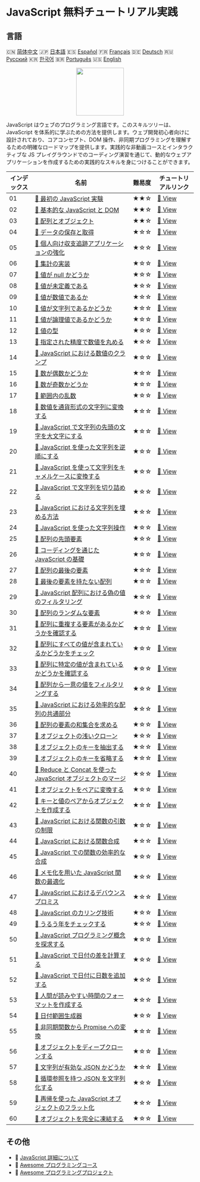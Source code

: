 # JavaScript 無料チュートリアル実践

## 言語

🇨🇳 [简体中文](README_zh.md) 🇯🇵 [日本語](README_ja.md) 🇪🇸 [Español](README_es.md) 🇫🇷 [Français](README_fr.md) 🇩🇪 [Deutsch](README_de.md) 🇷🇺 [Русский](README_ru.md) 🇰🇷 [한국어](README_ko.md) 🇧🇷 [Português](README_pt.md) 🇺🇸 [English](README.md) 

<div align="center">
<img width="128px" src="https://file.labex.io/path/ztG7iIXOkx2u.png">
</div>

JavaScript はウェブのプログラミング言語です。このスキルツリーは、JavaScript を体系的に学ぶための方法を提供します。ウェブ開発初心者向けに設計されており、コアコンセプト、DOM 操作、非同期プログラミングを理解するための明確なロードマップを提供します。実践的な非動画コースとインタラクティブな JS プレイグラウンドでのコーディング演習を通じて、動的なウェブアプリケーションを作成するための実践的なスキルを身につけることができます。

|   インデックス | 名前                                                                                                                                                             | 難易度   | チュートリアルリンク                                                                                        |
|----------------|------------------------------------------------------------------------------------------------------------------------------------------------------------------|----------|-------------------------------------------------------------------------------------------------------------|
|             01 | [📖 最初の JavaScript 実験](https://labex.io/ja/tutorials/your-first-javascript-lab-92948)                                                                       | ★★☆      | [🔗 View](https://labex.io/ja/tutorials/your-first-javascript-lab-92948)                                    |
|             02 | [📖 基本的な JavaScript と DOM](https://labex.io/ja/tutorials/javascript-basic-javascript-and-dom-290729)                                                        | ★★☆      | [🔗 View](https://labex.io/ja/tutorials/javascript-basic-javascript-and-dom-290729)                         |
|             03 | [📖 配列とオブジェクト](https://labex.io/ja/tutorials/javascript-arrays-and-objects-290728)                                                                      | ★★☆      | [🔗 View](https://labex.io/ja/tutorials/javascript-arrays-and-objects-290728)                               |
|             04 | [📖 データの保存と取得](https://labex.io/ja/tutorials/javascript-data-storage-and-retrieval-290730)                                                              | ★☆☆      | [🔗 View](https://labex.io/ja/tutorials/javascript-data-storage-and-retrieval-290730)                       |
|             05 | [📖 個人向け収支追跡アプリケーションの強化](https://labex.io/ja/tutorials/javascript-enhancing-personal-finance-tracker-290731)                                  | ★☆☆      | [🔗 View](https://labex.io/ja/tutorials/javascript-enhancing-personal-finance-tracker-290731)               |
|             06 | [📖 集計の実装](https://labex.io/ja/tutorials/javascript-implementing-the-summary-290732)                                                                        | ★☆☆      | [🔗 View](https://labex.io/ja/tutorials/javascript-implementing-the-summary-290732)                         |
|             07 | [📖 値が null かどうか](https://labex.io/ja/tutorials/javascript-value-is-null-28429)                                                                            | ★☆☆      | [🔗 View](https://labex.io/ja/tutorials/javascript-value-is-null-28429)                                     |
|             08 | [📖 値が未定義である](https://labex.io/ja/tutorials/javascript-value-is-undefined-28447)                                                                         | ★☆☆      | [🔗 View](https://labex.io/ja/tutorials/javascript-value-is-undefined-28447)                                |
|             09 | [📖 値が数値であるか](https://labex.io/ja/tutorials/javascript-value-is-number-28430)                                                                            | ★☆☆      | [🔗 View](https://labex.io/ja/tutorials/javascript-value-is-number-28430)                                   |
|             10 | [📖 値が文字列であるかどうか](https://labex.io/ja/tutorials/javascript-value-is-string-28444)                                                                    | ★☆☆      | [🔗 View](https://labex.io/ja/tutorials/javascript-value-is-string-28444)                                   |
|             11 | [📖 値が論理値であるかどうか](https://labex.io/ja/tutorials/javascript-value-is-boolean-28412)                                                                   | ★☆☆      | [🔗 View](https://labex.io/ja/tutorials/javascript-value-is-boolean-28412)                                  |
|             12 | [📖 値の型](https://labex.io/ja/tutorials/javascript-type-of-value-28673)                                                                                        | ★☆☆      | [🔗 View](https://labex.io/ja/tutorials/javascript-type-of-value-28673)                                     |
|             13 | [📖 指定された精度で数値を丸める](https://labex.io/ja/tutorials/round-number-to-given-precision-28605)                                                           | ★☆☆      | [🔗 View](https://labex.io/ja/tutorials/round-number-to-given-precision-28605)                              |
|             14 | [📖 JavaScript における数値のクランプ](https://labex.io/ja/tutorials/javascript-clamping-numbers-in-javascript-28196)                                            | ★☆☆      | [🔗 View](https://labex.io/ja/tutorials/javascript-clamping-numbers-in-javascript-28196)                    |
|             15 | [📖 数が偶数かどうか](https://labex.io/ja/tutorials/javascript-number-is-even-28419)                                                                             | ★☆☆      | [🔗 View](https://labex.io/ja/tutorials/javascript-number-is-even-28419)                                    |
|             16 | [📖 数が奇数かどうか](https://labex.io/ja/tutorials/javascript-number-is-odd-28433)                                                                              | ★☆☆      | [🔗 View](https://labex.io/ja/tutorials/javascript-number-is-odd-28433)                                     |
|             17 | [📖 範囲内の乱数](https://labex.io/ja/tutorials/javascript-random-number-in-range-28574)                                                                         | ★☆☆      | [🔗 View](https://labex.io/ja/tutorials/javascript-random-number-in-range-28574)                            |
|             18 | [📖 数値を通貨形式の文字列に変換する](https://labex.io/ja/tutorials/javascript-number-to-currency-string-28516)                                                  | ★☆☆      | [🔗 View](https://labex.io/ja/tutorials/javascript-number-to-currency-string-28516)                         |
|             19 | [📖 JavaScript で文字列の先頭の文字を大文字にする](https://labex.io/ja/tutorials/javascript-capitalize-first-letter-in-javascript-28188)                         | ★☆☆      | [🔗 View](https://labex.io/ja/tutorials/javascript-capitalize-first-letter-in-javascript-28188)             |
|             20 | [📖 JavaScript を使った文字列を逆順にする](https://labex.io/ja/tutorials/javascript-reverse-string-with-javascript-28600)                                        | ★☆☆      | [🔗 View](https://labex.io/ja/tutorials/javascript-reverse-string-with-javascript-28600)                    |
|             21 | [📖 JavaScript を使って文字列をキャメルケースに変換する](https://labex.io/ja/tutorials/javascript-convert-strings-to-camelcase-with-javascript-28648)            | ★☆☆      | [🔗 View](https://labex.io/ja/tutorials/javascript-convert-strings-to-camelcase-with-javascript-28648)      |
|             22 | [📖 JavaScript で文字列を切り詰める](https://labex.io/ja/tutorials/javascript-truncating-strings-in-javascript-28671)                                            | ★☆☆      | [🔗 View](https://labex.io/ja/tutorials/javascript-truncating-strings-in-javascript-28671)                  |
|             23 | [📖 JavaScript における文字列を埋める方法](https://labex.io/ja/tutorials/javascript-padding-strings-in-javascript-28537)                                         | ★☆☆      | [🔗 View](https://labex.io/ja/tutorials/javascript-padding-strings-in-javascript-28537)                     |
|             24 | [📖 JavaScript を使った文字列操作](https://labex.io/ja/tutorials/javascript-string-manipulation-with-javascript-28590)                                           | ★☆☆      | [🔗 View](https://labex.io/ja/tutorials/javascript-string-manipulation-with-javascript-28590)               |
|             25 | [📖 配列の先頭要素](https://labex.io/ja/tutorials/javascript-head-of-array-28145)                                                                                | ★☆☆      | [🔗 View](https://labex.io/ja/tutorials/javascript-head-of-array-28145)                                     |
|             26 | [📖 コーディングを通じた JavaScript の基礎](https://labex.io/ja/tutorials/javascript-javascript-fundamentals-through-coding-28156)                               | ★☆☆      | [🔗 View](https://labex.io/ja/tutorials/javascript-javascript-fundamentals-through-coding-28156)            |
|             27 | [📖 配列の最後の要素](https://labex.io/ja/tutorials/javascript-last-array-element-28463)                                                                         | ★☆☆      | [🔗 View](https://labex.io/ja/tutorials/javascript-last-array-element-28463)                                |
|             28 | [📖 最後の要素を持たない配列](https://labex.io/ja/tutorials/javascript-array-without-last-element-28163)                                                         | ★☆☆      | [🔗 View](https://labex.io/ja/tutorials/javascript-array-without-last-element-28163)                        |
|             29 | [📖 JavaScript 配列における偽の値のフィルタリング](https://labex.io/ja/tutorials/javascript-filtering-falsy-values-in-javascript-arrays-28204)                   | ★☆☆      | [🔗 View](https://labex.io/ja/tutorials/javascript-filtering-falsy-values-in-javascript-arrays-28204)       |
|             30 | [📖 配列のランダムな要素](https://labex.io/ja/tutorials/javascript-random-element-in-array-28153)                                                                | ★☆☆      | [🔗 View](https://labex.io/ja/tutorials/javascript-random-element-in-array-28153)                           |
|             31 | [📖 配列に重複する要素があるかどうかを確認する](https://labex.io/ja/tutorials/javascript-check-if-array-has-duplicates-28142)                                    | ★☆☆      | [🔗 View](https://labex.io/ja/tutorials/javascript-check-if-array-has-duplicates-28142)                     |
|             32 | [📖 配列にすべての値が含まれているかどうかをチェック](https://labex.io/ja/tutorials/javascript-check-if-array-includes-all-values-28146)                         | ★☆☆      | [🔗 View](https://labex.io/ja/tutorials/javascript-check-if-array-includes-all-values-28146)                |
|             33 | [📖 配列に特定の値が含まれているかどうかを確認する](https://labex.io/ja/tutorials/javascript-check-if-array-includes-any-values-28147)                           | ★☆☆      | [🔗 View](https://labex.io/ja/tutorials/javascript-check-if-array-includes-any-values-28147)                |
|             34 | [📖 配列から一意の値をフィルタリングする](https://labex.io/ja/tutorials/javascript-filter-unique-array-values-28299)                                             | ★☆☆      | [🔗 View](https://labex.io/ja/tutorials/javascript-filter-unique-array-values-28299)                        |
|             35 | [📖 JavaScript における効率的な配列の共通部分](https://labex.io/ja/tutorials/javascript-efficient-array-intersection-in-javascript-28148)                        | ★☆☆      | [🔗 View](https://labex.io/ja/tutorials/javascript-efficient-array-intersection-in-javascript-28148)        |
|             36 | [📖 配列の要素の和集合を求める](https://labex.io/ja/tutorials/javascript-find-union-of-elements-on-an-array-28161)                                               | ★☆☆      | [🔗 View](https://labex.io/ja/tutorials/javascript-find-union-of-elements-on-an-array-28161)                |
|             37 | [📖 オブジェクトの浅いクローン](https://labex.io/ja/tutorials/javascript-shallow-clone-object-28613)                                                             | ★☆☆      | [🔗 View](https://labex.io/ja/tutorials/javascript-shallow-clone-object-28613)                              |
|             38 | [📖 オブジェクトのキーを抽出する](https://labex.io/ja/tutorials/javascript-pick-object-keys-28544)                                                               | ★☆☆      | [🔗 View](https://labex.io/ja/tutorials/javascript-pick-object-keys-28544)                                  |
|             39 | [📖 オブジェクトのキーを省略する](https://labex.io/ja/tutorials/javascript-omit-object-keys-28529)                                                               | ★☆☆      | [🔗 View](https://labex.io/ja/tutorials/javascript-omit-object-keys-28529)                                  |
|             40 | [📖 Reduce と Concat を使った JavaScript オブジェクトのマージ](https://labex.io/ja/tutorials/javascript-merging-javascript-objects-with-reduce-and-concat-28495) | ★☆☆      | [🔗 View](https://labex.io/ja/tutorials/javascript-merging-javascript-objects-with-reduce-and-concat-28495) |
|             41 | [📖 オブジェクトをペアに変換する](https://labex.io/ja/tutorials/javascript-convert-object-to-pairs-28523)                                                        | ★☆☆      | [🔗 View](https://labex.io/ja/tutorials/javascript-convert-object-to-pairs-28523)                           |
|             42 | [📖 キーと値のペアからオブジェクトを作成する](https://labex.io/ja/tutorials/javascript-object-from-pairs-28519)                                                  | ★☆☆      | [🔗 View](https://labex.io/ja/tutorials/javascript-object-from-pairs-28519)                                 |
|             43 | [📖 JavaScript における関数の引数の制限](https://labex.io/ja/tutorials/javascript-limiting-function-arguments-in-javascript-28322)                               | ★☆☆      | [🔗 View](https://labex.io/ja/tutorials/javascript-limiting-function-arguments-in-javascript-28322)         |
|             44 | [📖 JavaScript における関数合成](https://labex.io/ja/tutorials/javascript-function-composition-in-javascript-28208)                                              | ★☆☆      | [🔗 View](https://labex.io/ja/tutorials/javascript-function-composition-in-javascript-28208)                |
|             45 | [📖 JavaScript での関数の効率的な合成](https://labex.io/ja/tutorials/javascript-composing-functions-efficiently-in-javascript-28546)                             | ★☆☆      | [🔗 View](https://labex.io/ja/tutorials/javascript-composing-functions-efficiently-in-javascript-28546)     |
|             46 | [📖 メモ化を用いた JavaScript 関数の最適化](https://labex.io/ja/tutorials/javascript-optimizing-javascript-functions-with-memoization-28494)                     | ★☆☆      | [🔗 View](https://labex.io/ja/tutorials/javascript-optimizing-javascript-functions-with-memoization-28494)  |
|             47 | [📖 JavaScript におけるデバウンスプロミス](https://labex.io/ja/tutorials/javascript-debouncing-promises-in-javascript-28257)                                     | ★☆☆      | [🔗 View](https://labex.io/ja/tutorials/javascript-debouncing-promises-in-javascript-28257)                 |
|             48 | [📖 JavaScript のカリング技術](https://labex.io/ja/tutorials/javascript-javascript-currying-techniques-28233)                                                    | ★☆☆      | [🔗 View](https://labex.io/ja/tutorials/javascript-javascript-currying-techniques-28233)                    |
|             49 | [📖 うるう年をチェックする](https://labex.io/ja/tutorials/javascript-check-for-leap-year-28423)                                                                  | ★☆☆      | [🔗 View](https://labex.io/ja/tutorials/javascript-check-for-leap-year-28423)                               |
|             50 | [📖 JavaScript プログラミング概念を探求する](https://labex.io/ja/tutorials/javascript-explore-javascript-programming-concepts-28247)                             | ★☆☆      | [🔗 View](https://labex.io/ja/tutorials/javascript-explore-javascript-programming-concepts-28247)           |
|             51 | [📖 JavaScript で日付の差を計算する](https://labex.io/ja/tutorials/javascript-calculate-date-difference-in-javascript-28235)                                     | ★☆☆      | [🔗 View](https://labex.io/ja/tutorials/javascript-calculate-date-difference-in-javascript-28235)           |
|             52 | [📖 JavaScript で日付に日数を追加する](https://labex.io/ja/tutorials/javascript-add-date-by-days-in-javascript-28123)                                            | ★☆☆      | [🔗 View](https://labex.io/ja/tutorials/javascript-add-date-by-days-in-javascript-28123)                    |
|             53 | [📖 人間が読みやすい時間のフォーマットを作成する](https://labex.io/ja/tutorials/javascript-create-human-readable-time-formatting-28316)                          | ★☆☆      | [🔗 View](https://labex.io/ja/tutorials/javascript-create-human-readable-time-formatting-28316)             |
|             54 | [📖 日付範囲生成器](https://labex.io/ja/tutorials/javascript-date-range-generator-28248)                                                                         | ★☆☆      | [🔗 View](https://labex.io/ja/tutorials/javascript-date-range-generator-28248)                              |
|             55 | [📖 非同期関数から Promise への変換](https://labex.io/ja/tutorials/javascript-asynchronous-functions-to-promises-28559)                                          | ★☆☆      | [🔗 View](https://labex.io/ja/tutorials/javascript-asynchronous-functions-to-promises-28559)                |
|             56 | [📖 オブジェクトをディープクローンする](https://labex.io/ja/tutorials/javascript-deep-clone-object-28260)                                                        | ★☆☆      | [🔗 View](https://labex.io/ja/tutorials/javascript-deep-clone-object-28260)                                 |
|             57 | [📖 文字列が有効な JSON かどうか](https://labex.io/ja/tutorials/javascript-string-is-valid-json-28449)                                                           | ★☆☆      | [🔗 View](https://labex.io/ja/tutorials/javascript-string-is-valid-json-28449)                              |
|             58 | [📖 循環参照を持つ JSON を文字列化する](https://labex.io/ja/tutorials/javascript-stringify-circular-json-28629)                                                  | ★☆☆      | [🔗 View](https://labex.io/ja/tutorials/javascript-stringify-circular-json-28629)                           |
|             59 | [📖 再帰を使った JavaScript オブジェクトのフラット化](https://labex.io/ja/tutorials/javascript-flatten-javascript-object-with-recursion-28312)                   | ★☆☆      | [🔗 View](https://labex.io/ja/tutorials/javascript-flatten-javascript-object-with-recursion-28312)          |
|             60 | [📖 オブジェクトを完全に凍結する](https://labex.io/ja/tutorials/javascript-deep-freeze-object-28263)                                                             | ★☆☆      | [🔗 View](https://labex.io/ja/tutorials/javascript-deep-freeze-object-28263)                                |

## その他

- 🔗 [JavaScript 詳細について](https://labex.io/ja/skilltrees/javascript)
- 🔗 [Awesome プログラミングコース](https://github.com/labex-labs/awesome-programming-courses)
- 🔗 [Awesome プログラミングプロジェクト](https://github.com/labex-labs/awesome-programming-projects)

